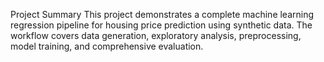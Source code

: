 Project Summary
This project demonstrates a complete machine learning regression pipeline for housing price prediction using synthetic data. The workflow covers data generation, exploratory analysis, preprocessing, model training, and comprehensive evaluation.
